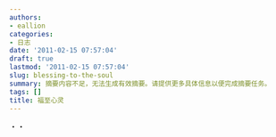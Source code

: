 ```yaml
---
authors:
- eallion
categories:
- 日志
date: '2011-02-15 07:57:04'
draft: true
lastmod: '2011-02-15 07:57:04'
slug: blessing-to-the-soul
summary: 摘要内容不足，无法生成有效摘要。请提供更多具体信息以便完成摘要任务。
tags: []
title: 福至心灵
---
```

・・